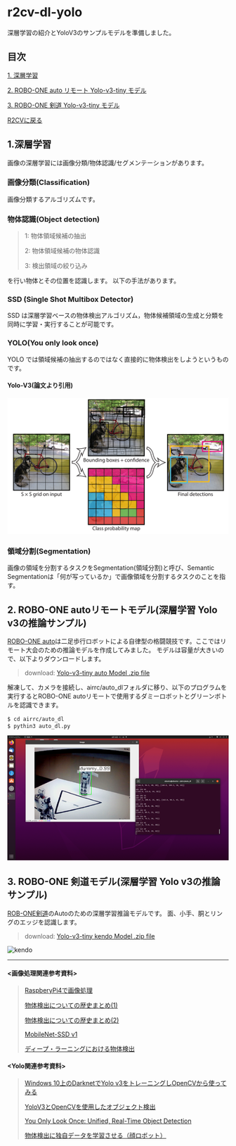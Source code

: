 # r2cv-dl-yolo
深層学習の紹介とYoloV3のサンプルモデルを準備しました。
## 目次
[1. 深層学習](#1)

[2. ROBO-ONE auto リモート Yolo-v3-tiny モデル](#2)

[3. ROBO-ONE 剣道 Yolo-v3-tiny モデル](#3)


[R2CVに戻る](https://github.com/nishibra/r2cv-1)

<a id="1"></a>
## 1.深層学習
画像の深層学習には画像分類/物体認識/セグメンテーションがあります。
### 画像分類(Classification)
画像分類するアルゴリズムです。
### 物体認識(Object detection)
> 1: 物体領域候補の抽出
> 
> 2: 物体領域候補の物体認識
>
>  3: 検出領域の絞り込み

を行い物体とその位置を認識します。
以下の手法があります。
### SSD (Single Shot Multibox Detector)
 SSD は深層学習ベースの物体検出アルゴリズム，物体候補領域の生成と分類を同時に学習・実行することが可能です。
### YOLO(You only look once)
   YOLO では領域候補の抽出するのではなく直接的に物体検出をしようというものです。
#### Yolo-V3(論文より引用)
![yolo](pics_dl/yolov3.png)   
   
   
   
### 領域分割(Segmentation)
 画像の領域を分割するタスクをSegmentation(領域分割)と呼び、Semantic Segmentationは「何が写っているか」で画像領域を分割するタスクのことを指す。

<a id="2"></a>
## 2. ROBO-ONE autoリモートモデル(深層学習 Yolo v3の推論サンプル)
[ROBO-ONE auto](https://www.robo-one.com/autos/index/63)は二足歩行ロボットによる自律型の格闘競技です。ここではリモート大会のための推論モデルを作成してみました。
モデルは容量が大きいので、以下よりダウンロードします。

>download: 
[Yolo-v3-tiny auto Model .zip file](http://www.arrc.jp/auto/auto_dl_model.zip)

解凍して、カメラを接続し、airrc/auto_dlフォルダに移り、以下のプログラムを実行するとROBO-ONE autoリモートで使用するダミーロボットとグリーンボトルを認識できます。
```
$ cd airrc/auto_dl
$ pythin3 auto_dl.py
```
![022](/pics_dl/image022.png)

<a id="3"></a>
## 3. ROBO-ONE 剣道モデル(深層学習 Yolo v3の推論サンプル)
[ROB-ONE剣道](https://www.robo-one.com/ken2s/index/59)のAutoのための深層学習推論モデルです。
面、小手、胴とリングのエッジを認識します。
>download: 
[Yolo-v3-tiny kendo Model .zip file](http://www.arrc.jp/auto/kendo_dl.zip)

![kendo](/pics_dl/kendo.gif)

---
#### <画像処理関連参考資料>
> [RaspberyPi4で画像処理](http://biped-robot.or.jp/upload/dbmaterials/1018_466a1053ca4d7568f2cdb5d1fba1c21aoriginal.pdf)
>
> [物体検出についての歴史まとめ(1)](https://qiita.com/mshinoda88/items/9770ee671ea27f2c81a9#%E3%82%A2%E3%83%B3%E3%82%AB%E3%83%BC%E3%83%9C%E3%83%83%E3%82%AF%E3%82%B9%E3%81%AE%E5%B0%8E%E5%85%A5)
>
> [物体検出についての歴史まとめ(2)](https://qiita.com/mshinoda88/items/c7e0967923e3ed47fee5)
>
> [MobileNet-SSD v1](https://www.haneca.net/python-opencv-dnn-object-detection/)
>
>[ディープ・ラーニングにおける物体検出 ](https://blogs.sas.com/content/sasjapan/2019/03/12/understanding-object-detection-in-deep-learning/)


#### <Yolo関連参考資料>
> [Windows 10上のDarknetでYolo v3をトレーニングしOpenCVから使ってみる](https://nixeneko.hatenablog.com/entry/2018/08/15/000000)
>
> [YoloV3とOpenCVを使用したオブジェクト検出](https://ichi.pro/yolov-3-to-opencv-o-shiyoshita-obujyekuto-kenshutsu-28510119961632)
> 
> [You Only Look Once: Unified, Real-Time Object Detection](https://arxiv.org/abs/1506.02640)
>
> [物体検出に独自データを学習させる（顔ロボット）](https://hajimerobot.co.jp/ai/yolo_originaldata/)
